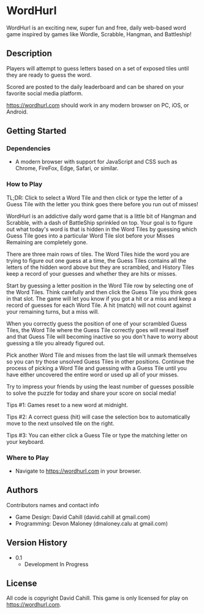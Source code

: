# WordHurl

WordHurl is an exciting new, super fun and free, daily web-based word game inspired by games like Wordle, Scrabble, Hangman, and Battleship!

## Description

Players will attempt to guess letters based on a set of exposed tiles until they are ready to guess the word.

Scored are posted to the daily leaderboard and can be shared on your favorite social media platform.

https://wordhurl.com should work in any modern browser on PC, iOS, or Android.

## Getting Started

### Dependencies

- A modern browser with support for JavaScript and CSS such as Chrome, FireFox, Edge, Safari, or similar.

### How to Play

TL;DR: Click to select a Word Tile and then click or type the letter of a Guess Tile with the letter you think goes there before you run out of misses!

WordHurl is an addictive daily word game that is a little bit of Hangman and Scrabble, with a dash of BattleShip sprinkled on top. Your goal is to figure out what today's word is that is hidden in the Word Tiles by guessing which Guess Tile goes into a particular Word Tile slot before your Misses Remaining are completely gone.

There are three main rows of tiles. The Word Tiles hide the word you are trying to figure out one guess at a time, the Guess Tiles contains all the letters of the hidden word above but they are scrambled, and History Tiles keep a record of your guesses and whether they are hits or misses.

Start by guessing a letter position in the Word Tile row by selecting one of the Word Tiles. Think carefully and then click the Guess Tile you think goes in that slot. The game will let you know if you got a hit or a miss and keep a record of guesses for each Word Tile. A hit (match) will not count against your remaining turns, but a miss will.

When you correctly guess the position of one of your scrambled Guess Tiles, the Word Tile where the Guess Tile correctly goes will reveal itself and that Guess Tile will becoming inactive so you don't have to worry about guessing a tile you already figured out.

Pick another Word Tile and misses from the last tile will unmark themselves so you can try those unsolved Guess Tiles in other positions. Continue the process of picking a Word Tile and guessing with a Guess Tile until you have either uncovered the entire word or used up all of your misses.

Try to impress your friends by using the least number of guesses possible to solve the puzzle for today and share your score on social media!

Tips #1: Games reset to a new word at midnight.

Tips #2: A correct guess (hit) will case the selection box to automatically move to the next unsolved tile on the right.

Tips #3: You can either click a Guess Tile or type the matching letter on your keyboard.

### Where to Play

- Navigate to https://wordhurl.com in your browser.

## Authors

Contributors names and contact info

- Game Design: David Cahill (david.cahill at gmail.com)
- Programming: Devon Maloney (dmaloney.calu at gmail.com)

## Version History

- 0.1
  - Development In Progress

## License

All code is copyright David Cahill.
This game is only licensed for play on https://wordhurl.com.
